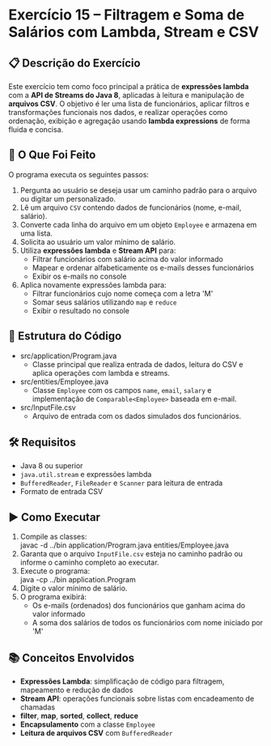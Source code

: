 # Exercício 15 – Filtragem e Soma de Salários com Lambda, Stream e CSV

## 📋 Descrição do Exercício
Este exercício tem como foco principal a prática de **expressões lambda** com a **API de Streams do Java 8**, aplicadas à leitura e manipulação de **arquivos CSV**. O objetivo é ler uma lista de funcionários, aplicar filtros e transformações funcionais nos dados, e realizar operações como ordenação, exibição e agregação usando **lambda expressions** de forma fluida e concisa.

## 🧠 O Que Foi Feito
O programa executa os seguintes passos:

1. Pergunta ao usuário se deseja usar um caminho padrão para o arquivo ou digitar um personalizado.  
2. Lê um arquivo `CSV` contendo dados de funcionários (nome, e-mail, salário).  
3. Converte cada linha do arquivo em um objeto `Employee` e armazena em uma lista.  
4. Solicita ao usuário um valor mínimo de salário.  
5. Utiliza **expressões lambda** e **Stream API** para:
   - Filtrar funcionários com salário acima do valor informado
   - Mapear e ordenar alfabeticamente os e-mails desses funcionários
   - Exibir os e-mails no console  
6. Aplica novamente expressões lambda para:
   - Filtrar funcionários cujo nome começa com a letra 'M'
   - Somar seus salários utilizando `map` e `reduce`
   - Exibir o resultado no console

## 📁 Estrutura do Código
- src/application/Program.java  
  - Classe principal que realiza entrada de dados, leitura do CSV e aplica operações com lambda e streams.  
- src/entities/Employee.java  
  - Classe `Employee` com os campos `name`, `email`, `salary` e implementação de `Comparable<Employee>` baseada em e-mail.  
- src/InputFile.csv  
  - Arquivo de entrada com os dados simulados dos funcionários.

## 🛠️ Requisitos
- Java 8 ou superior  
- `java.util.stream` e expressões lambda  
- `BufferedReader`, `FileReader` e `Scanner` para leitura de entrada  
- Formato de entrada CSV

## ▶️ Como Executar
1. Compile as classes:  
   javac -d ../bin application/Program.java entities/Employee.java  
2. Garanta que o arquivo `InputFile.csv` esteja no caminho padrão ou informe o caminho completo ao executar.  
3. Execute o programa:  
   java -cp ../bin application.Program  
4. Digite o valor mínimo de salário.  
5. O programa exibirá:
   - Os e-mails (ordenados) dos funcionários que ganham acima do valor informado
   - A soma dos salários de todos os funcionários com nome iniciado por 'M'

## 📚 Conceitos Envolvidos
- **Expressões Lambda**: simplificação de código para filtragem, mapeamento e redução de dados  
- **Stream API**: operações funcionais sobre listas com encadeamento de chamadas  
- **filter**, **map**, **sorted**, **collect**, **reduce**  
- **Encapsulamento** com a classe `Employee`  
- **Leitura de arquivos CSV** com `BufferedReader`
